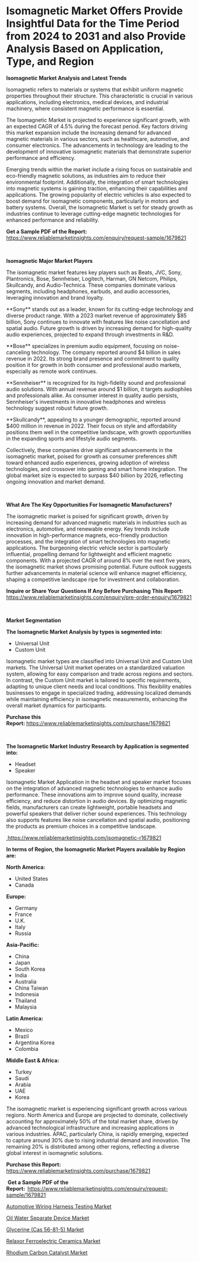 <p><h1>Isomagnetic Market Offers Provide Insightful Data for the Time Period from 2024 to 2031 and also Provide Analysis Based on Application, Type, and Region</h1></p><p><strong>Isomagnetic Market Analysis and Latest Trends</strong></p>
<p><p>Isomagnetic refers to materials or systems that exhibit uniform magnetic properties throughout their structure. This characteristic is crucial in various applications, including electronics, medical devices, and industrial machinery, where consistent magnetic performance is essential. </p><p>The Isomagnetic Market is projected to experience significant growth, with an expected CAGR of 4.5% during the forecast period. Key factors driving this market expansion include the increasing demand for advanced magnetic materials in various sectors, such as healthcare, automotive, and consumer electronics. The advancements in technology are leading to the development of innovative isomagnetic materials that demonstrate superior performance and efficiency.</p><p>Emerging trends within the market include a rising focus on sustainable and eco-friendly magnetic solutions, as industries aim to reduce their environmental footprint. Additionally, the integration of smart technologies into magnetic systems is gaining traction, enhancing their capabilities and applications. The growing popularity of electric vehicles is also expected to boost demand for isomagnetic components, particularly in motors and battery systems. Overall, the Isomagnetic Market is set for steady growth as industries continue to leverage cutting-edge magnetic technologies for enhanced performance and reliability.</p></p>
<p><strong>Get a Sample PDF of the Report:&nbsp;</strong> <a href="https://www.reliablemarketinsights.com/enquiry/request-sample/1679821?utm_campaign=1340&utm_medium=2&utm_source=Github&utm_content=ia&utm_term=14102024&utm_id=isomagnetic">https://www.reliablemarketinsights.com/enquiry/request-sample/1679821</a></p>
<p>&nbsp;</p>
<p><strong>Isomagnetic Major Market Players</strong></p>
<p><p>The isomagnetic market features key players such as Beats, JVC, Sony, Plantronics, Bose, Sennheiser, Logitech, Harman, GN Netcom, Philips, Skullcandy, and Audio-Technica. These companies dominate various segments, including headphones, earbuds, and audio accessories, leveraging innovation and brand loyalty.</p><p>**Sony** stands out as a leader, known for its cutting-edge technology and diverse product range. With a 2023 market revenue of approximately $85 billion, Sony continues to innovate with features like noise cancellation and spatial audio. Future growth is driven by increasing demand for high-quality audio experiences, projected to expand through investments in R&D.</p><p>**Bose** specializes in premium audio equipment, focusing on noise-canceling technology. The company reported around $4 billion in sales revenue in 2022. Its strong brand presence and commitment to quality position it for growth in both consumer and professional audio markets, especially as remote work continues.</p><p>**Sennheiser** is recognized for its high-fidelity sound and professional audio solutions. With annual revenue around $1 billion, it targets audiophiles and professionals alike. As consumer interest in quality audio persists, Sennheiser's investments in innovative headphones and wireless technology suggest robust future growth.</p><p>**Skullcandy**, appealing to a younger demographic, reported around $400 million in revenue in 2022. Their focus on style and affordability positions them well in the competitive landscape, with growth opportunities in the expanding sports and lifestyle audio segments.</p><p>Collectively, these companies drive significant advancements in the isomagnetic market, poised for growth as consumer preferences shift toward enhanced audio experiences, growing adoption of wireless technologies, and crossover into gaming and smart home integration. The global market size is expected to surpass $40 billion by 2026, reflecting ongoing innovation and market demand.</p></p>
<p>&nbsp;</p>
<p><strong>What Are The Key Opportunities For Isomagnetic Manufacturers?</strong></p>
<p><p>The isomagnetic market is poised for significant growth, driven by increasing demand for advanced magnetic materials in industries such as electronics, automotive, and renewable energy. Key trends include innovation in high-performance magnets, eco-friendly production processes, and the integration of smart technologies into magnetic applications. The burgeoning electric vehicle sector is particularly influential, propelling demand for lightweight and efficient magnetic components. With a projected CAGR of around 8% over the next five years, the isomagnetic market shows promising potential. Future outlook suggests further advancements in material science will enhance magnet efficiency, shaping a competitive landscape ripe for investment and collaboration.</p></p>
<p><strong>Inquire or Share Your Questions If Any Before Purchasing This Report:</strong> <a href="https://www.reliablemarketinsights.com/enquiry/pre-order-enquiry/1679821?utm_campaign=1340&utm_medium=2&utm_source=Github&utm_content=ia&utm_term=14102024&utm_id=isomagnetic">https://www.reliablemarketinsights.com/enquiry/pre-order-enquiry/1679821</a></p>
<p>&nbsp;</p>
<p><strong>Market Segmentation</strong></p>
<p><strong>The Isomagnetic Market Analysis by types is segmented into:</strong></p>
<p><ul><li>Universal Unit</li><li>Custom Unit</li></ul></p>
<p><p>Isomagnetic market types are classified into Universal Unit and Custom Unit markets. The Universal Unit market operates on a standardized valuation system, allowing for easy comparison and trade across regions and sectors. In contrast, the Custom Unit market is tailored to specific requirements, adapting to unique client needs and local conditions. This flexibility enables businesses to engage in specialized trading, addressing localized demands while maintaining efficiency in isomagnetic measurements, enhancing the overall market dynamics for participants.</p></p>
<p><strong>Purchase this Report:&nbsp;</strong><a href="https://www.reliablemarketinsights.com/purchase/1679821?utm_campaign=1340&utm_medium=2&utm_source=Github&utm_content=ia&utm_term=14102024&utm_id=isomagnetic">https://www.reliablemarketinsights.com/purchase/1679821</a></p>
<p>&nbsp;</p>
<p><strong>The Isomagnetic Market Industry Research by Application is segmented into:</strong></p>
<p><ul><li>Headset</li><li>Speaker</li></ul></p>
<p><p>Isomagnetic Market Application in the headset and speaker market focuses on the integration of advanced magnetic technologies to enhance audio performance. These innovations aim to improve sound quality, increase efficiency, and reduce distortion in audio devices. By optimizing magnetic fields, manufacturers can create lightweight, portable headsets and powerful speakers that deliver richer sound experiences. This technology also supports features like noise cancellation and spatial audio, positioning the products as premium choices in a competitive landscape.</p></p>
<p><a href="https://www.reliablemarketinsights.com/isomagnetic-r1679821?utm_campaign=1340&utm_medium=2&utm_source=Github&utm_content=ia&utm_term=14102024&utm_id=isomagnetic">&nbsp;https://www.reliablemarketinsights.com/isomagnetic-r1679821</a></p>
<p><strong>In terms of Region, the Isomagnetic Market Players available by Region are:</strong></p>
<p>
    <p> <strong> North America: </strong>
        <ul>
            <li>United States</li>
            <li>Canada</li>
        </ul>
        </p> 
    <p> <strong> Europe: </strong>
        <ul>
            <li>Germany</li>
            <li>France</li>
            <li>U.K.</li>
            <li>Italy</li>
            <li>Russia</li>
        </ul>
        </p> 
    <p> <strong> Asia-Pacific: </strong>
        <ul>
            <li>China</li>
            <li>Japan</li>
            <li>South Korea</li>
            <li>India</li>
            <li>Australia</li>
            <li>China Taiwan</li>
            <li>Indonesia</li>
            <li>Thailand</li>
            <li>Malaysia</li>
        </ul>
        </p> 
    <p> <strong> Latin America: </strong>
        <ul>
            <li>Mexico</li>
            <li>Brazil</li>
            <li>Argentina Korea</li>
            <li>Colombia</li>
        </ul>
        </p> 
    <p> <strong> Middle East & Africa: </strong>
        <ul>
            <li>Turkey</li>
            <li>Saudi</li>
            <li>Arabia</li>
            <li>UAE</li>
            <li>Korea</li>
        </ul>
    </p>
    </p>
<p><p>The isomagnetic market is experiencing significant growth across various regions. North America and Europe are projected to dominate, collectively accounting for approximately 50% of the total market share, driven by advanced technological infrastructure and increasing applications in various industries. APAC, particularly China, is rapidly emerging, expected to capture around 30% due to rising industrial demand and innovation. The remaining 20% is distributed among other regions, reflecting a diverse global interest in isomagnetic solutions.</p></p>
<p><strong>Purchase this Report: </strong><a href="https://www.reliablemarketinsights.com/purchase/1679821?utm_campaign=1340&utm_medium=2&utm_source=Github&utm_content=ia&utm_term=14102024&utm_id=isomagnetic">https://www.reliablemarketinsights.com/purchase/1679821</a></p>
<p>&nbsp;<strong>Get a Sample PDF of the Report:&nbsp;&nbsp;</strong><a href="https://www.reliablemarketinsights.com/enquiry/request-sample/1679821?utm_campaign=1340&utm_medium=2&utm_source=Github&utm_content=ia&utm_term=14102024&utm_id=isomagnetic">https://www.reliablemarketinsights.com/enquiry/request-sample/1679821</a></p>
<p><strong></strong></p>
<p><p><a href="https://www.linkedin.com/pulse/automotive-wiring-harness-testing-market-outlook-share-analysis-dsrhc?utm_campaign=1340&utm_medium=2&utm_source=Github&utm_content=ia&utm_term=14102024&utm_id=isomagnetic">Automotive Wiring Harness Testing Market</a></p><p><a href="https://www.linkedin.com/pulse/oil-water-separate-device-market-velocity-124-cagr-trajectory-litjc?trk=public_post_embed_feed-article-content&utm_campaign=1340&utm_medium=2&utm_source=Github&utm_content=ia&utm_term=14102024&utm_id=isomagnetic">Oil Water Separate Device Market</a></p><p><a href="https://www.linkedin.com/pulse/glycerine-cas-56-81-5-market-evolution-global-trends-regional-gjlyc?utm_campaign=1340&utm_medium=2&utm_source=Github&utm_content=ia&utm_term=14102024&utm_id=isomagnetic">Glycerine (Cas 56-81-5) Market</a></p><p><a href="https://www.linkedin.com/pulse/global-relaxor-ferroelectric-ceramics-market-share-growth-2wmqc?utm_campaign=1340&utm_medium=2&utm_source=Github&utm_content=ia&utm_term=14102024&utm_id=isomagnetic">Relaxor Ferroelectric Ceramics Market</a></p><p><a href="https://www.linkedin.com/pulse/rhodium-carbon-catalyst-value-chain-analysis-from-raw-v1cjc?trk=public_post_embed_feed-article-content&utm_campaign=1340&utm_medium=2&utm_source=Github&utm_content=ia&utm_term=14102024&utm_id=isomagnetic">Rhodium Carbon Catalyst Market</a></p></p>